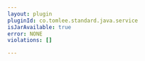 ```yaml
---
layout: plugin
pluginId: co.tomlee.standard.java.service
isJarAvailable: true
error: NONE
violations: []

---
```

